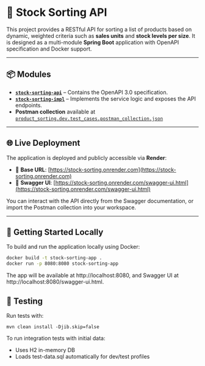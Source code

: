 # 🧮 Stock Sorting API

This project provides a RESTful API for sorting a list of products based on dynamic, weighted criteria such as **sales units** and **stock levels per size**. It is designed as a multi-module **Spring Boot** application with OpenAPI specification and Docker support.

---

## 📦 Modules

- **[`stock-sorting-api`](./stock-sorting-api/)** – Contains the OpenAPI 3.0 specification.
- **[`stock-sorting-impl`](./stock-sorting-impl/)** – Implements the service logic and exposes the API endpoints.
- **Postman collection** available at [`product_sorting.dev.test_cases.postman_collection.json`](./product_sorting.dev.test_cases.postman_collection.json)

---

## 🌐 Live Deployment

The application is deployed and publicly accessible via **Render**:

- 🔗 **Base URL**: [https://stock-sorting.onrender.com](https://stock-sorting.onrender.com)
- 📄 **Swagger UI**: [https://stock-sorting.onrender.com/swagger-ui.html](https://stock-sorting.onrender.com/swagger-ui.html)

You can interact with the API directly from the Swagger documentation, or import the Postman collection into your workspace.

---

## 🚀 Getting Started Locally

To build and run the application locally using Docker:

```bash
docker build -t stock-sorting-app .
docker run -p 8080:8080 stock-sorting-app
```

The app will be available at http://localhost:8080, and Swagger UI at http://localhost:8080/swagger-ui.html.

## 🧪 Testing

Run tests with:
```
mvn clean install -Djib.skip=false
```

To run integration tests with initial data:
* Uses H2 in-memory DB
* Loads test-data.sql automatically for dev/test profiles